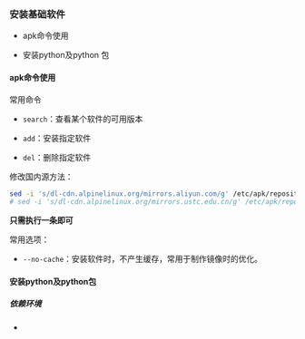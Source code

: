 ### 安装基础软件

- apk命令使用

- 安装python及python 包

#### apk命令使用

常用命令

- `search`：查看某个软件的可用版本

- `add`：安装指定软件

- `del`：删除指定软件

修改国内源方法：

```bash
sed -i 's/dl-cdn.alpinelinux.org/mirrors.aliyun.com/g' /etc/apk/repositories
# sed -i 's/dl-cdn.alpinelinux.org/mirrors.ustc.edu.cn/g' /etc/apk/repositories
```

**只需执行一条即可**

常用选项：

- `--no-cache`：安装软件时，不产生缓存，常用于制作镜像时的优化。

#### 安装python及python包

##### 依赖环境

- 
